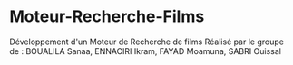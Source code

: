 # Moteur-Recherche-Films
Développement d'un Moteur de Recherche de films
Réalisé par le groupe de : BOUALILA Sanaa, ENNACIRI Ikram, FAYAD Moamuna, SABRI Ouissal
